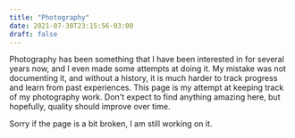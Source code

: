 ```yaml
---
title: "Photography"
date: 2021-07-30T23:15:56-03:00
draft: false
---
```


Photography has been something that I have been interested in for several years
now, and I even made some attempts at doing it. My mistake was not documenting
it, and without a history, it is much harder to track progress and learn from
past experiences. This page is my attempt at keeping track of my photography
work. Don't expect to find anything amazing here, but hopefully, quality should
improve over time.

Sorry if the page is a bit broken, I am still working on it.

<div id="main-gallery">
</div>

<link rel="stylesheet" type="text/css" href="/js/grid-gallery/css/grid-gallery.css"/>
<script src="/js/grid-gallery/js/grid-gallery.js"></script>
<script src="/js/gallery_loader.js"></script>
